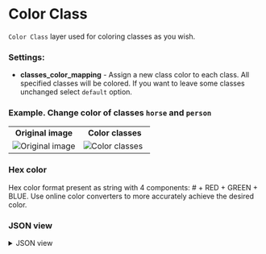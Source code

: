 # Color Class

`Color Class` layer used for coloring classes as you wish.

### Settings:

- **classes_color_mapping** - Assign a new class color to each class. All specified classes will be colored. If you want to leave some classes unchanged select `default` option.

### Example. Change color of classes `horse` and `person`

<table>
<tr>
<td style="text-align:center; width:50%"><strong>Original image</strong></td>
<td style="text-align:center; width:50%"><strong>Color classes</strong></td>
</tr>
<tr>
<td> <img src="https://github.com/supervisely-ecosystem/ml-nodes/assets/79905215/8e03c98c-4c2c-4e30-8911-f17ada18b658" alt="Original image" /> </td>
<td> <img src="https://github.com/supervisely-ecosystem/ml-nodes/assets/79905215/e1e24235-c7eb-40aa-bb03-af3cf859f0d5" alt="Color classes" /> </td>
</tr>
</table>

### Hex color

Hex color format present as string with 4 components: # + RED + GREEN + BLUE. Use online color converters to more accurately achieve the desired color.

### JSON view

<details>
  <summary>JSON view</summary>
<pre>
{
  "action": "color_class",
  "src": ["$data_5"],
  "dst": "$color_class_11",
  "settings": {
    "classes_color_mapping": {
      "horse": [126, 211, 33],
      "person": [208, 2, 27]
    }
  }
}
</pre>
</details>
